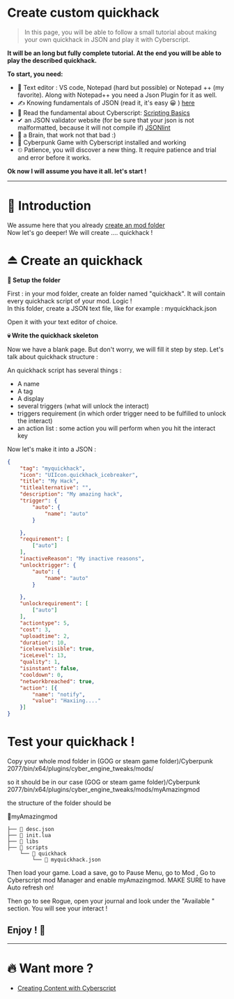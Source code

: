 # Create custom quickhack

> In this page, you will be able to follow a small tutorial about making your own quickhack in JSON and play it with Cyberscript.

**It will be an long but fully complete tutorial. At the end you will be able to play the described quickhack.**

**To start, you need:**
- 📄 Text editor : VS code, Notepad (hard but possible) or Notepad ++ (my favorite). Along with Notepad++ you need a Json Plugin for it as well.
- ✍️ Knowing fundamentals of JSON (read it, it's easy 😀 ) [here](https://www.w3schools.com/js/js_json_intro.asp)
- 💯 Read the fundamental about Cyberscript: [Scripting Basics](scripting-basics.md)
- ✔ an JSON validator website (for be sure that your json is not malformatted, because it will not compile if) [JSONlint](https://jsonlint.com/)
- 🧠 a Brain, that work not that bad :)
- 🥇 Cyberpunk Game with Cyberscript installed and working
- ⏲ Patience, you will discover a new thing. It require patience and trial and error before it works.

**Ok now I will assume you have it all. let's start !**<hr>

# 📁 Introduction

We assume here that you already [create an mod folder](create-an-mod-folder.md)
<br>Now let's go deeper! We will create .... quickhack !

# ⏏ Create an quickhack

**📂 Setup the folder**

First : in your mod folder, create an folder named "quickhack". It will contain every quickhack script of your mod. Logic !<br>
In this folder, create a JSON text file, like for example : myquickhack.json

Open it with your text editor of choice. <br>

**💀 Write the quickhack skeleton**

Now we have a blank page. But don't worry, we will fill it step by step.
Let's talk about quickhack structure :

An quickhack script has several things :
- A name
- A tag
- A display
- several triggers (what will unlock the interact)
- triggers requirement (in which order trigger need to be fulfilled to unlock the interact)
- an action list : some action you will perform when you hit the interact key

Now let's make it into a JSON :

```json
{
	"tag": "myquickhack",
	"icon": "UIIcon.quickhack_icebreaker",
	"title": "My Hack",
	"titlealternative": "",
	"description": "My amazing hack",
	"trigger": {
		"auto": {
			"name": "auto"
		}

	},
	"requirement": [
		["auto"]
	],
	"inactiveReason": "My inactive reasons",
	"unlocktrigger": {
		"auto": {
			"name": "auto"
		}

	},
	"unlockrequirement": [
		["auto"]
	],
	"actiontype": 5,
	"cost": 3,
	"uploadtime": 2,
	"duration": 10,
	"icelevelvisible": true,
	"iceLevel": 13,
	"quality": 1,
	"isinstant": false,
	"cooldown": 0,
	"networkbreached": true,
	"action": [{
		"name": "notify",
		"value": "Haxiing...."
	}]
}
```


# Test your quickhack !

Copy your whole mod folder in (GOG or steam game folder)/Cyberpunk 2077/bin/x64/plugins/cyber_engine_tweaks/mods/


so it should be in our case (GOG or steam game folder)/Cyberpunk 2077/bin/x64/plugins/cyber_engine_tweaks/mods/myAmazingmod

the structure of the folder should be

📂myAmazingmod

```structure
├── 📃 desc.json
├── 📃 init.lua
├── 📁 libs
├── 📁 scripts
	└── 📁 quickhack
	    └── 📃 myquickhack.json
```

Then load your game. Load a save, go to Pause Menu, go to Mod , Go to Cyberscript mod Manager and enable myAmazingmod. MAKE SURE to have Auto refresh on!

Then go to see Rogue, open your journal and look under the "Available " section. You will see your interact !

<h2>Enjoy ! 🤠</h2><hr>

# 🔥 Want more ?
- [Creating Content with Cyberscript](creating-content-with-cyberscript.md)

